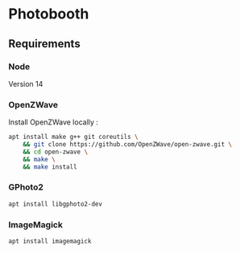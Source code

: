 # Photobooth

## Requirements

### Node

Version 14

### OpenZWave

Install OpenZWave locally : 

```bash
apt install make g++ git coreutils \
    && git clone https://github.com/OpenZWave/open-zwave.git \
    && cd open-zwave \
    && make \
    && make install
```

### GPhoto2

```bash
apt install libgphoto2-dev
```

### ImageMagick

```bash
apt install imagemagick
```
